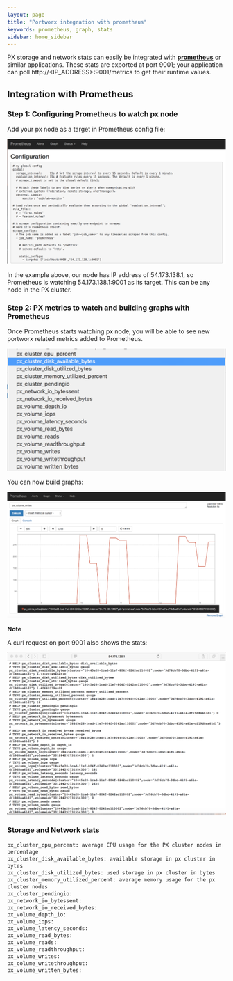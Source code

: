 ```yaml
---
layout: page
title: "Portworx integration with prometheus"
keywords: prometheus, graph, stats
sidebar: home_sidebar
---
```


PX storage and network stats can easily be integrated with [**prometheus**](https://prometheus.io) or similar applications.
These stats are exported at port 9001; your application can poll http://<IP_ADDRESS>:9001/metrics to get their runtime values.

## Integration with Prometheus

### Step 1: Configuring Prometheus to watch px node
Add your px node as a target in Prometheus config file:

![Prometheus Config File](images/prometheus-config.png "Prometheus Config File")

In the example above, our node has IP address of 54.173.138.1, so Prometheus is watching 54.173.138.1:9001 as its target. This can be any node in the PX cluster.

### Step 2: PX metrics to watch and building graphs with Prometheus

Once Prometheus starts watching px node, you will be able to see new portworx related metrics added to Prometheus. 

![PX Metrics in Prometheus](images/px-metrics-in-prometheus.png "PX Metrics in Prometheus")

You can now build graphs:

![Building a Graph with Prometheus](images/building-a-graph-with-prometheus.png "Building a Graph with Prometheus")

**Note**

A curl request on port 9001 also shows the stats:

![Curl Request on 9001](images/curl-request-on-9001.png "Curl Request on 9001")

### Storage and Network stats

```
px_cluster_cpu_percent: average CPU usage for the PX cluster nodes in percentage 
px_cluster_disk_available_bytes: available storage in px cluster in bytes
px_cluster_disk_utilized_bytes: used storage in px cluster in bytes
px_cluster_memory_utilized_percent: average memory usage for the px cluster nodes
px_cluster_pendingio: 
px_network_io_bytessent:
px_network_io_received_bytes:
px_volume_depth_io:
px_volume_iops:
px_volume_latency_seconds:
px_volume_read_bytes:
px_volume_reads:
px_volume_readthroughput:
px_volume_writes:
px_colume_writethroughput:
px_volume_written_bytes:

```




